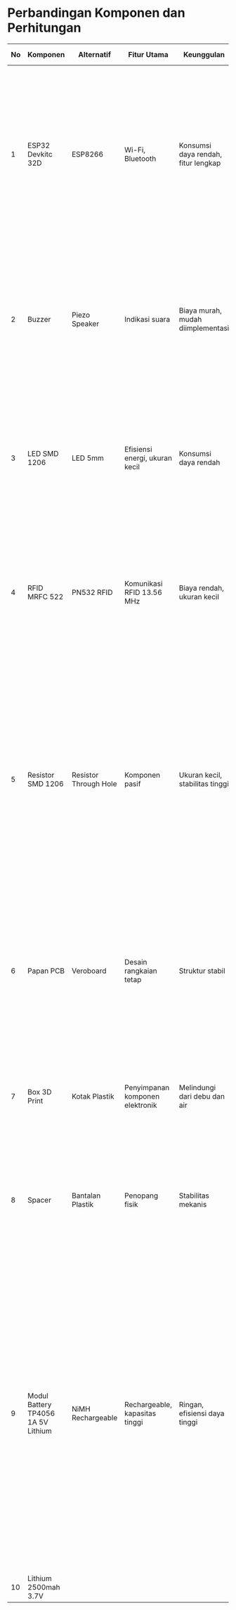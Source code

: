 # Perbandingan Komponen dan Perhitungan

| No  | Komponen             | Alternatif            | Fitur Utama                   | Keunggulan                    | Alasan Pemilihan                                                                                                                                                                         | Perhitungan                                                                                                                                                                                                                 |
|-----|----------------------|-----------------------|-------------------------------|-------------------------------|-----------------------------------------------------------------------------------------------------------------------------------------------------------------------------------------|------------------------------------------------------------------------------------------------------------------------------------------------------------------------------------------------------------------------------|
| 1   | ESP32 Devkitc 32D    | ESP8266               | Wi-Fi, Bluetooth              | Konsumsi daya rendah, fitur lengkap | ESP32 dipilih karena memiliki fitur lengkap (I/O pins, Wi-Fi, Bluetooth), serta konsumsi daya yang lebih rendah dan lebih banyak GPIO (34 pin). ESP8266 hanya mendukung Wi-Fi dan memiliki GPIO lebih sedikit. | -                                                                                                                                                                                                                            |
| 2   | Buzzer               | Piezo Speaker         | Indikasi suara                | Biaya murah, mudah diimplementasi | Buzzer dipilih karena lebih murah dan sudah cukup untuk memberikan umpan balik suara sederhana, sedangkan piezo speaker lebih mahal dan tidak diperlukan untuk fungsi dasar ini.          | -                                                                                                                                                                                                                            |
| 3   | LED SMD 1206         | LED 5mm               | Efisiensi energi, ukuran kecil | Konsumsi daya rendah          | LED SMD dipilih karena ukurannya lebih kecil dan lebih efisien dibanding LED 5mm, sehingga lebih cocok untuk aplikasi hemat energi.                                                      | -                                                                                                                                                                                                                            |
| 4   | RFID MRFC 522        | PN532 RFID            | Komunikasi RFID 13.56 MHz     | Biaya rendah, ukuran kecil    | MRFC 522 dipilih karena lebih ekonomis dan cukup untuk aplikasi sederhana. PN532 memiliki fitur tambahan yang tidak diperlukan dan harganya lebih tinggi.                                   | -                                                                                                                                                                                                                            |
| 5   | Resistor SMD 1206    | Resistor Through Hole | Komponen pasif                | Ukuran kecil, stabilitas tinggi | Resistor SMD dipilih karena lebih kecil dan sesuai untuk produksi PCB, hemat tempat pada PCB. Resistor through-hole lebih besar dan kurang efisien untuk aplikasi modern.               | **Pembagi Tegangan:** <br> 𝑉𝑜𝑢𝑡 = 𝑉𝑖𝑛 × 𝑅2 / (𝑅1 + 𝑅2) <br> Diketahui: <br> 𝑉𝑖𝑛 = 12V <br> 𝑉𝑜𝑢𝑡 = 3V <br> 𝑅1 = 10KΩ <br> 𝑅2 = (𝑉𝑜𝑢𝑡 × 𝑅1) / (𝑉𝑖𝑛 − 𝑉𝑜𝑢𝑡) <br> 𝑅2 = (3V × 10KΩ) / (12V − 3V) <br> 𝑅2 = 3.33KΩ <br> **Hasil:** <br> Untuk mendapatkan tegangan output 3V dari sumber 12V, dengan R1 = 10KΩ, diperlukan R2 = 3.33KΩ. |
| 6   | Papan PCB            | Veroboard             | Desain rangkaian tetap       | Struktur stabil               | Papan PCB dipilih untuk instalasi permanen yang lebih rapi dan stabil, sedangkan Veroboard lebih cocok untuk prototyping tetapi kurang stabil untuk aplikasi jangka panjang.              | -                                                                                                                                                                                                                            |
| 7   | Box 3D Print         | Kotak Plastik         | Penyimpanan komponen elektronik | Melindungi dari debu dan air  | Box electric dipilih karena memberikan perlindungan lebih baik terhadap debu dan air dibandingkan kotak plastik biasa yang lebih rentan.                                                 | -                                                                                                                                                                                                                            |
| 8   | Spacer               | Bantalan Plastik      | Penopang fisik               | Stabilitas mekanis            | Spacer dipilih untuk memberikan jarak fisik yang lebih stabil antara PCB dan box dibandingkan bantalan plastik yang kurang kokoh.                                                       | -                                                                                                                                                                                                                            |
| 9   | Modul Battery TP4056 1A 5V Lithium| NiMH Rechargeable    | Rechargeable, kapasitas tinggi | Ringan, efisiensi daya tinggi | Li-ion dipilih karena kapasitas lebih tinggi, lebih ringan, dan efisien dibandingkan NiMH yang lebih berat dan kurang efisien untuk aplikasi yang memerlukan daya tinggi.                | **Perhitungan Kapasitas Baterai:** <br> Kapasitas Baterai = Arus Beban × Waktu Pemakaian <br> Kapasitas = 200 mA × 12 jam = 2400 mAh <br> **Waktu Pengisian Baterai:** <br> Waktu Pengisian = Kapasitas Baterai / Arus Pengisian <br> Waktu = 3000 mAh / 1000 mA × 1/0.8 = 3.75 jam <br> **Perkiraan Lama Pemakaian:** <br> Lama Pemakaian = Kapasitas Baterai / Arus Beban <br> Lama = 3000 mAh / 200 mA = 15 jam |
| 10 | Lithium 2500mah 3.7V |  | 